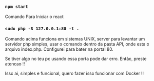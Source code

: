 
### `npm start`

Comando Para Iniciar o react

### `sudo php -S 127.0.0.1:80 -t .`
Comando acima funciona em sistemas UNIX, server para levantar um servidor php simples, usar o comando dentro da pasta API, onde esta o arquivo index.php.
Configurei para bater na portal 80.

Se tiver algo no teu pc usando essa porta pode dar erro. Então, preste atencao !!


Isso aí, simples e funcional, quero fazer isso funcionar com Docker !!
